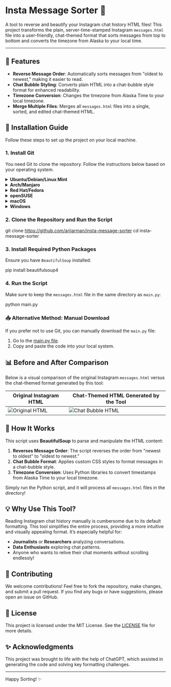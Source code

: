 
# Insta Message Sorter 📨

A tool to reverse and beautify your Instagram chat history HTML files! This project transforms the plain, server-time-stamped Instagram `messages.html` file into a user-friendly, chat-themed format that sorts messages from top to bottom and converts the timezone from Alaska to your local time.

---

## 📜 Features

- **Reverse Message Order**: Automatically sorts messages from "oldest to newest," making it easier to read.
- **Chat Bubble Styling**: Converts plain HTML into a chat-bubble style format for enhanced readability.
- **Timezone Conversion**: Changes the timezone from Alaska Time to your local timezone.
- **Merge Multiple Files**: Merges all `messages.html` files into a single, sorted, and edited chat-themed HTML.

## 🚀 Installation Guide

Follow these steps to set up the project on your local machine.

### 1. Install Git

You need Git to clone the repository. Follow the instructions below based on your operating system.

<details>
  <summary><strong>Ubuntu/Debian/Linux Mint</strong></summary>

  bash
  sudo apt update
  sudo apt install git
  
</details>

<details>
  <summary><strong>Arch/Manjaro</strong></summary>

  bash
  sudo pacman -S git
  
</details>

<details>
  <summary><strong>Red Hat/Fedora</strong></summary>

  bash
  sudo dnf install git
  
</details>

<details>
  <summary><strong>openSUSE</strong></summary>

  bash
  sudo zypper install git
  
</details>

<details>
  <summary><strong>macOS</strong></summary>

  bash
  brew install git
  
</details>

<details>
  <summary><strong>Windows</strong></summary>

  Download and install Git from the [official website](https://git-scm.com/download/win).

</details>

### 2. Clone the Repository and Run the Script


git clone https://github.com/arijarman/insta-message-sorter
cd insta-message-sorter


### 3. Install Required Python Packages

Ensure you have `BeautifulSoup` installed:


pip install beautifulsoup4


### 4. Run the Script

Make sure to keep the `messages.html` file in the same directory as `main.py`:


python main.py


### 📥 Alternative Method: Manual Download

If you prefer not to use Git, you can manually download the `main.py` file:

1. Go to the [main.py file](https://github.com/arijarman/insta-message-sorter/blob/main/main.py).
2. Copy and paste the code into your local system.

## 📊 Before and After Comparison

Below is a visual comparison of the original Instagram `messages.html` versus the chat-themed format generated by this tool:

| Original Instagram HTML                      | Chat-Themed HTML Generated by the Tool         |
| --------------------------------------------- | ---------------------------------------------- |
| ![Original HTML]([https://github.image1](https://raw.githubusercontent.com/arijarman/insta-message-sorter/main/web/.old.png))       | ![Chat Bubble HTML](https://github.image2)     |

## 🎨 How It Works

This script uses **BeautifulSoup** to parse and manipulate the HTML content:

1. **Reverses Message Order**: The script reverses the order from "newest to oldest" to "oldest to newest."
2. **Chat Bubble Format**: Applies custom CSS styles to format messages in a chat-bubble style.
3. **Timezone Conversion**: Uses Python libraries to convert timestamps from Alaska Time to your local timezone.

Simply run the Python script, and it will process all `messages.html` files in the directory!

## 💡 Why Use This Tool?

Reading Instagram chat history manually is cumbersome due to its default formatting. This tool simplifies the entire process, providing a more intuitive and visually appealing format. It’s especially helpful for:

- **Journalists** or **Researchers** analyzing conversations.
- **Data Enthusiasts** exploring chat patterns.
- Anyone who wants to relive their chat moments without scrolling endlessly!

## 🤝 Contributing

We welcome contributions! Feel free to fork the repository, make changes, and submit a pull request. If you find any bugs or have suggestions, please open an issue on GitHub.

## 📄 License

This project is licensed under the MIT License. See the [LICENSE](LICENSE) file for more details.

## ✨ Acknowledgments

This project was brought to life with the help of ChatGPT, which assisted in generating the code and solving key formatting challenges.

---

Happy Sorting! ✨

